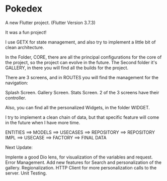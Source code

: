 # Pokedex

A new Flutter project. (Flutter Version 3.7.3)

It was a fun project!

I use GETX for state management, and also try to implement a little bit of clean architecture.

In the Folder, CORE, there are all the principal configurations for the core of the project, so the project can evolve in the future. The Second folder it's GALLERY, in there you will find all the builds for the project.

There are 3 screens, and in ROUTES you will find the management for the navigation:

Splash Screen.
Gallery Screen.
Stats Screen.
2 of the 3 screens have their controller.

Also, you can find all the personalized Widgets, in the folder WIDGET.

I try to implement a clean chain of data, but that specific feature will come in the future when I have more time.

ENTITIES ==> MODELS ==> USECASES ==> REPOSITORY ==> REPOSITORY IMPL ==> USECASE ==> FACTORY ==> FINAL DATA

Next Update:

Implente a good Dio lens, for visualization of the variables and request.
Error Management.
Add new features for Search and personalization of the gallery.
Regionalization.
HTTP Client for more personalization calls to the server.
Unit Testing.
